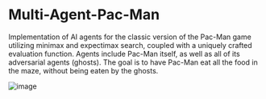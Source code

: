 # Multi-Agent-Pac-Man
Implementation of AI agents for the classic version of the Pac-Man game utilizing minimax and expectimax search, coupled with a uniquely crafted evaluation function. Agents include Pac-Man itself, as well as all of its adversarial agents (ghosts). The goal is to have Pac-Man eat all the food in the maze, without being eaten by the ghosts.  

![image](https://github.com/AhmedAbdelaal2001/Multi-Agent-Pac-Man/assets/101427765/a3b73d29-3c70-4c3a-8a1e-eee8cd671fe4)

